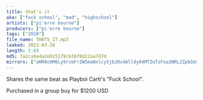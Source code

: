 ```yaml
---
title: that's it
aka: ["fuck school", "mad", "highschool"]
artists: ["pi'erre bourne"]
producers: ["pi'erre bourne"]
tags: ["2018"]
file_name: THATS_IT.mp3
leaked: 2023-03-28
length: 2:43
md5: 7a2ca9a4a2e925179c636f8d22aa7d7d
mirrors: ["aHR0cHM6Ly9rcmFrZW5maWxlcy5jb20vdmlldy84MTZoTzFoa3NRL2ZpbGUuaHRtbA==", "aHR0cHM6Ly9kYnJlZS5vcmcvdi80MjM1NDU="]
---
```

Shares the same beat as Playboi Carti's "Fuck School".

Purchased in a group buy for $1200 USD

